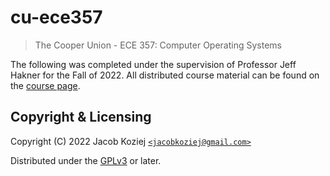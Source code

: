 # cu-ece357

> The Cooper Union - ECE 357: Computer Operating Systems

The following was completed under the supervision of Professor Jeff
Hakner for the Fall of 2022.  All distributed course material can be
found on the [course page].


## Copyright & Licensing

Copyright (C) 2022  Jacob Koziej [`<jacobkoziej@gmail.com>`]

Distributed under the [GPLv3] or later.


[course page]: http://faculty.cooper.edu/hak/ece357/
[`<jacobkoziej@gmail.com>`]: mailto:jacobkoziej@gmail.com
[GPLv3]: LICENSE.md
